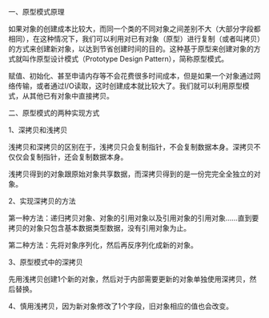 一、原型模式原理

如果对象的创建成本比较大，而同一个类的不同对象之间差别不大（大部分字段都相同），在这种情况下，我们可以利用对已有对象（原型）进行复制（或者叫拷贝）的方式来创建新对象，以达到节省创建时间的目的。这种基于原型来创建对象的方式就叫作原型设计模式（Prototype Design Pattern），简称原型模式。

赋值、初始化、甚至申请内存等不会花费很多时间成本，但是如果一个对象通过网络传输，或者通过I/O读取，这时创建成本就比较大了。我们就可以利用原型模式，从其他已有对象中直接拷贝。

二、原型模式的两种实现方式

1、深拷贝和浅拷贝

浅拷贝和深拷贝的区别在于，浅拷贝只会复制指针，不会复制数据本身。深拷贝不仅仅会复制指针，还会复制数据本身。

浅拷贝得到的对象跟原始对象共享数据，而深拷贝得到的是一份完完全全独立的对象。

2、实现深拷贝的方法

第一种方法：递归拷贝对象、对象的引用对象以及引用对象的引用对象……直到要拷贝的对象只包含基本数据类型数据，没有引用对象为止。

第二种方法：先将对象序列化，然后再反序列化成新的对象。

3、原型模式中的深拷贝

先用浅拷贝创建1个新的对象，然后对于内部需要更新的对象单独使用深拷贝，然后替换。

4、慎用浅拷贝，因为新对象修改了1个字段，旧对象相应的值也会改变。

